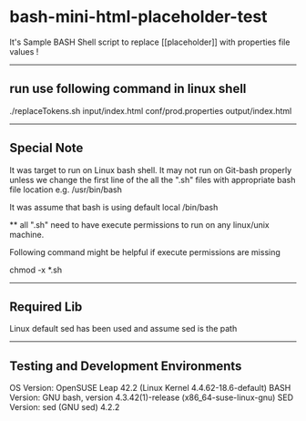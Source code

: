 # bash-mini-html-placeholder-test
It's Sample BASH Shell script to replace [[placeholder]] with properties file values !


-------------------------------------------------
run use following command in linux shell
-------------------------------------------------

​./replaceTokens.sh input/index.html conf/prod.properties output/index.html​

--------------
Special Note
--------------
It was target to run on Linux bash shell.
It may not run on Git-bash properly unless we change the first line of the all the ".sh" files with appropriate bash file location
e.g. /usr/bin/bash

It was assume that bash is using default local /bin/bash 

** all ".sh" need to have execute permissions to run on any linux/unix machine.

Following command might be helpful if execute permissions are missing

chmod -x *.sh
    

---------------
Required Lib
---------------
Linux default sed has been used and assume sed is the path


------------------------------------
Testing and Development Environments
------------------------------------
OS Version: OpenSUSE Leap 42.2  (Linux Kernel 4.4.62-18.6-default)
BASH Version: GNU bash, version 4.3.42(1)-release (x86_64-suse-linux-gnu)
SED Version: sed (GNU sed) 4.2.2
